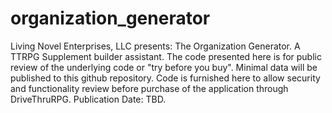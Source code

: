 # organization_generator

Living Novel Enterprises, LLC presents: The Organization Generator.  A TTRPG Supplement builder assistant.
The code presented here is for public review of the underlying code or "try before you buy".  Minimal data will be published to this github repository.  Code is furnished here to allow security and functionality review before purchase of the application through DriveThruRPG.  Publication Date: TBD.
